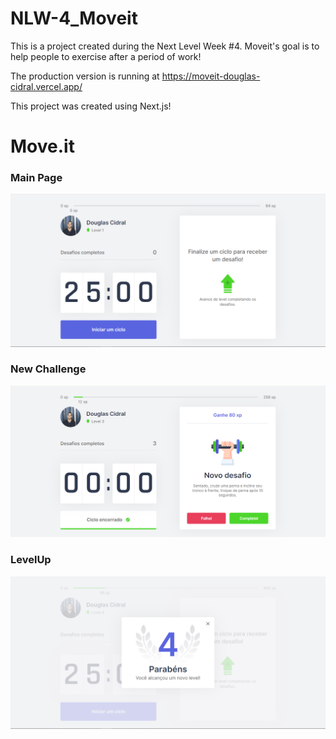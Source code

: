 # NLW-4_Moveit
This is a project created during the Next Level Week #4. Moveit's goal is to help people to exercise after a period of work!

The production version is running at https://moveit-douglas-cidral.vercel.app/

This project was created using Next.js!

# Move.it

### Main Page

![Screenshot](Screenshots/MainPage.png)

### New Challenge

![Screenshot](Screenshots/NewChallenge.png)

### LevelUp

![Screenshot](Screenshots/LevelUp.png)
